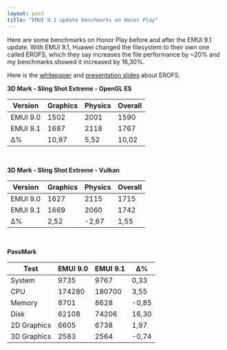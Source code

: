 ```yaml
---
layout: post
title: "EMUI 9.1 update benchmarks on Honor Play"
---
```


Here are some benchmarks on Honor Play before and after the EMUI 9.1 update.  With EMUI 9.1, Huawei changed the filesystem to their own one called EROFS, which they say increases the file performance by ~20% and my benchmarks showed it increased by 16,30%.

Here is the [whitepaper](https://www.usenix.org/system/files/atc19-gao.pdf) and [presentation slides](https://www.usenix.org/sites/default/files/conference/protected-files/atc19_slides_gao.pdf) about EROFS.

**3D Mark - Sling Shot Extreme - OpenGL ES**

| Version  | Graphics | Physics | Overall | 
|----------|----------|---------|---------| 
| EMUI 9.0 | 1502     | 2001    | 1590    | 
| EMUI 9.1 | 1687     | 2118    | 1767    | 
| Δ%       | 10,97    | 5,52    | 10,02   | 

<br/>

**3D Mark - Sling Shot Extreme - Vulkan**

| Version  | Graphics | Physics | Overall | 
|----------|----------|---------|---------| 
| EMUI 9.0 | 1627     | 2115    | 1715    | 
| EMUI 9.1 | 1669     | 2060    | 1742    | 
| Δ%       | 2,52     | -2,67   | 1,55    | 

<br/>

**PassMark**

| Test        | EMUI 9.0 | EMUI 9.1 | Δ%    | 
|-------------|----------|----------|-------| 
| System      | 9735     | 9767     | 0,33  | 
| CPU         | 174280   | 180700   | 3,55  | 
| Memory      | 8701     | 8628     | -0,85 | 
| Disk        | 62108    | 74206    | 16,30 | 
| 2D Graphics | 6605     | 6738     | 1,97  | 
| 3D Graphics | 2583     | 2564     | -0,74 | 
